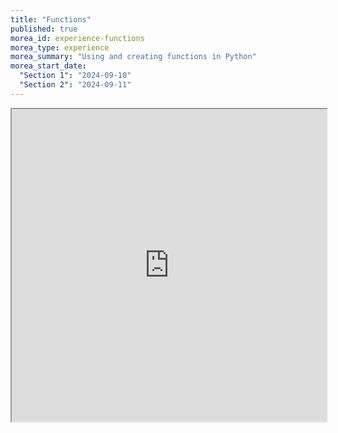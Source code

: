 ```yaml
---
title: "Functions"
published: true
morea_id: experience-functions
morea_type: experience
morea_summary: "Using and creating functions in Python"
morea_start_date: 
  "Section 1": "2024-09-10"
  "Section 2": "2024-09-11"
---
```


<iframe style="width: 100%; height: 500px;" src="https://docs.google.com/document/d/1EczJQpA-oLKZW43NqE5Vw72XKOKNRujT/edit">
